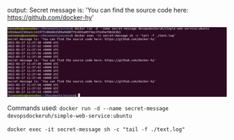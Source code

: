 output: Secret message is: 'You can find the source code here: https://github.com/docker-hy'

![ouputs](../../assets/1.3.png)

Commands used:
`docker run -d --name secret-message devopsdockeruh/simple-web-service:ubuntu`

`docker exec -it secret-message sh -c "tail -f ./text.log"`

